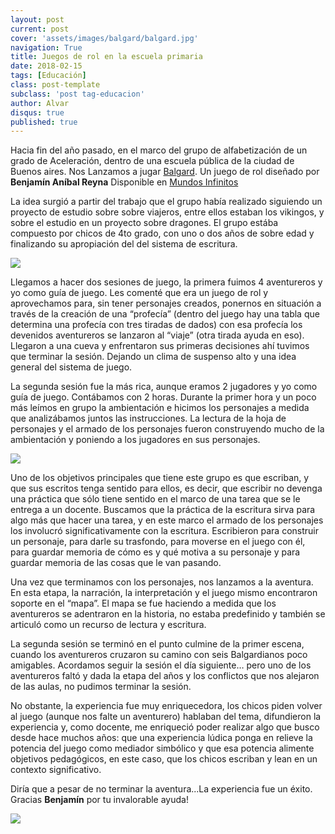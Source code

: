 ```yaml
---
layout: post
current: post
cover: 'assets/images/balgard/balgard.jpg'
navigation: True
title: Juegos de rol en la escuela primaria
date: 2018-02-15
tags: [Educación]
class: post-template
subclass: 'post tag-educacion'
author: Alvar
disqus: true
published: true
---
```


Hacia fin del año pasado,  en el marco del grupo de alfabetización de un grado de Aceleración, dentro de una escuela pública de la ciudad de Buenos aires. Nos Lanzamos a jugar [Balgard](http://www.mediafire.com/file/ksd45g5i1e54dak/Balgard.pdf). Un juego de rol diseñado por **Benjamín Aníbal Reyna** Disponible en [Mundos Infinitos](http://mundosinfinitos.webs.com)


La idea surgió a partir del trabajo que el grupo había realizado siguiendo un proyecto de estudio sobre sobre viajeros, entre ellos estaban los vikingos, y sobre el estudio en un proyecto sobre dragones.
El grupo estába compuesto por chicos de 4to grado, con uno o dos años de sobre edad y finalizando su apropiación del del sistema de escritura.


<a href="{{site.url}}{{site.baseurl}}assets/images/balgard/balgard1.jpg" data-lightbox="Juego de Rol" title="Balgard en accióna">
<img src="//images.weserv.nl/?url={{ site.url | replace: 'http://','' | replace: 'https://','' }}{{site.baseurl}}assets/images/balgard/balgard1.jpg&w=300&h=300&output=jpg&q=50&t=square"></a>


Llegamos a hacer dos sesiones de juego, la primera fuimos 4 aventureros y yo como guía de juego. Les comenté que era un juego de rol y aprovechamos para, sin tener personajes creados, ponernos en situación a través de la creación de una “profecía” (dentro del juego hay una tabla que determina una profecía con tres tiradas de dados) con esa profecía los devenidos aventureros se lanzaron al “viaje” (otra tirada ayuda en eso). Llegaron a una cueva y enfrentaron sus primeras decisiones ahí tuvimos que terminar la sesión. Dejando un clima de suspenso alto y una idea general del sistema de juego.

La segunda sesión fue la más rica, aunque eramos 2 jugadores y yo como  guía de juego. Contábamos con 2 horas. Durante la primer hora y un poco más leímos en grupo la ambientación e hicimos los personajes a medida que analizábamos juntos las instrucciones.
La lectura de la hoja de personajes y el armado de los personajes fueron construyendo mucho de la ambientación y poniendo a los jugadores en sus personajes.

<a href="{{site.url}}{{site.baseurl}}assets/images/balgard/balgard2.jpg" data-lightbox="Juego de Rol" title="Balgard en accióna">
<img src="//images.weserv.nl/?url={{ site.url | replace: 'http://','' | replace: 'https://','' }}{{site.baseurl}}assets/images/balgard/balgard2.jpg&w=300&h=300&output=jpg&q=50&t=square"></a>

Uno de los objetivos principales que tiene este grupo es que escriban, y que sus escritos tenga sentido para ellos, es decir, que escribir no devenga una práctica que sólo tiene sentido en el marco de una tarea que se le entrega a un docente. Buscamos que la práctica de la escritura sirva para algo más que hacer una tarea, y en este marco el armado de los personajes los involucró significativamente con la escritura. Escribieron para construir un personaje, para darle su trasfondo, para moverse en el juego con él, para guardar memoria de cómo es y qué motiva a su personaje y para guardar memoria de las cosas que le van pasando.

Una vez que terminamos con los personajes, nos lanzamos a la aventura. En esta etapa, la narración, la interpretación y el juego mismo encontraron soporte en el “mapa”. El mapa se fue haciendo a medida que los aventureros se adentraron en la historia, no estaba predefinido y también se articuló como un recurso de lectura y escritura.

La segunda sesión se terminó en el punto culmine de la primer escena, cuando los aventureros cruzaron su camino con seis Balgardianos poco amigables. Acordamos seguir la sesión el día siguiente… pero uno de los aventureros faltó y dada la etapa del años y los conflictos que nos alejaron de las aulas, no pudimos terminar la sesión.

No obstante, la experiencia fue muy enriquecedora, los chicos piden volver al juego (aunque nos falte un aventurero) hablaban del tema, difundieron la experiencia y, como docente, me enriqueció poder realizar algo que busco desde hace muchos años: que una experiencia lúdica ponga en relieve la potencia del juego como mediador simbólico y que esa potencia alimente objetivos pedagógicos, en este caso, que los chicos escriban y lean en un contexto significativo.

Diría que a pesar de no terminar la aventura...La experiencia fue un éxito. Gracias **Benjamín** por tu invalorable ayuda!

<a href="{{site.url}}{{site.baseurl}}assets/images/balgard/balgardreco.jpg" data-lightbox="Juego de Rol" title="Balgard en accióna">
<img src="//images.weserv.nl/?url={{ site.url | replace: 'http://','' | replace: 'https://','' }{{site.baseurl}}assets/images/balgard/balgardreco.jpg&w=300&h=300&output=jpg&q=50&t=square"></a>
